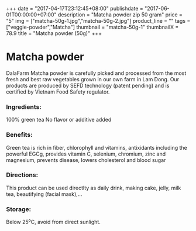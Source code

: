 +++
date = "2017-04-17T23:12:45+08:00"
publishdate = "2017-06-01T00:00:00+07:00"
description = "Matcha powder zip 50 gram"
price = "5"
img = ["matcha-50g-1.jpg","matcha-50g-2.jpg"]
product_line = ""
tags = ["veggie-powder","Matcha"]
thumbnail = "matcha-50g-1"
thumbnailX = 78.9
title = "Matcha powder (50g)"
+++

# Matcha powder

DalaFarm Matcha powder is carefully picked and processed from the most fresh and best raw vegetables 
grown in our own farm in Lam Dong. Our products are produced by SEFD technology (patent pending) and 
is certified by Vietnam Food Safety regulator.


### Ingredients: 
100% green tea
No flavor or additive added

### Benefits:  
Green tea is rich in fiber, chlorophyll and 
vitamins, antixidants including the 
powerful EGCg, provides vitamin C, 
selenium, chromium, zinc and magnesium, 
prevents disease, lowers cholesterol and 
blood sugar

### Directions:  
This product can be used directlty as 
daily drink, making cake, jelly, milk tea,
beautifying (facial mask),...

### Storage: 
Below 25⁰C, avoid from direct sunlight.


